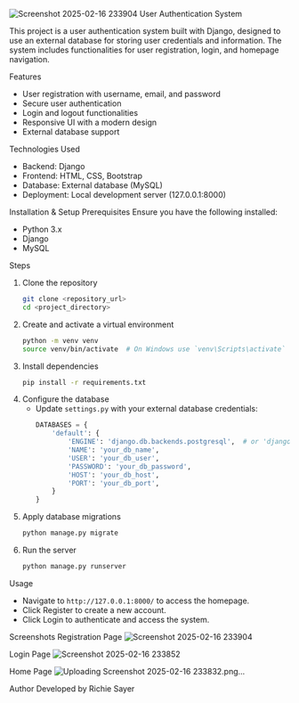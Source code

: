 ![Screenshot 2025-02-16 233904](https://github.com/user-attachments/assets/6fa90963-e625-4c23-801d-968d2ccde451) User Authentication System

This project is a user authentication system built with Django, designed to use an external database for storing user credentials and information. The system includes functionalities for user registration, login, and homepage navigation.

 Features
- User registration with username, email, and password
- Secure user authentication
- Login and logout functionalities
- Responsive UI with a modern design
- External database support

 Technologies Used
- Backend: Django
- Frontend: HTML, CSS, Bootstrap
- Database: External database (MySQL)
- Deployment: Local development server (127.0.0.1:8000)

 Installation & Setup
 Prerequisites
Ensure you have the following installed:
- Python 3.x
- Django
- MySQL

 Steps
1. Clone the repository
   ```bash
   git clone <repository_url>
   cd <project_directory>
   ```
2. Create and activate a virtual environment
   ```bash
   python -m venv venv
   source venv/bin/activate  # On Windows use `venv\Scripts\activate`
   ```
3. Install dependencies
   ```bash
   pip install -r requirements.txt
   ```
4. Configure the database
   - Update `settings.py` with your external database credentials:
     ```python
     DATABASES = {
         'default': {
             'ENGINE': 'django.db.backends.postgresql',  # or 'django.db.backends.mysql'
             'NAME': 'your_db_name',
             'USER': 'your_db_user',
             'PASSWORD': 'your_db_password',
             'HOST': 'your_db_host',
             'PORT': 'your_db_port',
         }
     }
     ```
5. Apply database migrations
   ```bash
   python manage.py migrate
   ```
6. Run the server
   ```bash
   python manage.py runserver
   ```

 Usage
- Navigate to `http://127.0.0.1:8000/` to access the homepage.
- Click Register to create a new account.
- Click Login to authenticate and access the system.

 Screenshots
 Registration Page
![Screenshot 2025-02-16 233904](https://github.com/user-attachments/assets/b187478e-ac81-4e58-a737-c96b42b8737e)

 Login Page
![Screenshot 2025-02-16 233852](https://github.com/user-attachments/assets/699bfe81-0bbf-4bd2-83e5-eeb4772e6f4e)

 Home Page
![Uploading Screenshot 2025-02-16 233832.png…]()


 Author
Developed by Richie Sayer
